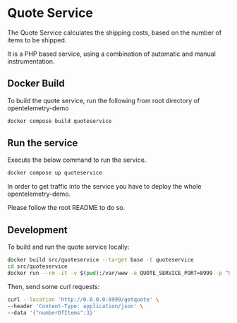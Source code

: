 # Quote Service

The Quote Service calculates the shipping costs,
based on the number of items to be shipped.

It is a PHP based service, using a combination of automatic and manual instrumentation.

## Docker Build

To build the quote service, run the following from root directory
of opentelemetry-demo

```sh
docker compose build quoteservice
```

## Run the service

Execute the below command to run the service.

```sh
docker compose up quoteservice
```

In order to get traffic into the service you have to deploy
the whole opentelemetry-demo.

Please follow the root README to do so.

## Development

To build and run the quote service locally:

```sh
docker build src/quoteservice --target base -t quoteservice
cd src/quoteservice
docker run --rm -it -v $(pwd):/var/www -e QUOTE_SERVICE_PORT=8999 -p "8999:8999" quoteservice
```

Then, send some curl requests:

```sh
curl --location 'http://0.0.0.0:8999/getquote' \
--header 'Content-Type: application/json' \
--data '{"numberOfItems":3}'
```
